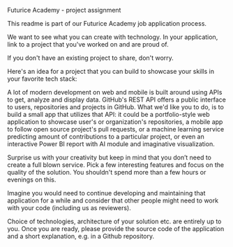 Futurice Academy - project assignment

This readme is part of our Futurice Academy job application process.

We want to see what you can create with technology. In your application, link to a project that you've worked on and are proud of.

If you don't have an existing project to share, don't worry.

Here's an idea for a project that you can build to showcase your skills in your favorite tech stack:

A lot of modern development on web and mobile is built around using APIs to get, analyze and display data. GitHub's REST API offers a public interface to users, repositories and projects in GitHub. What we'd like you to do, is to build a small app that utilizes that API: it could be a portfolio-style web application to showcase user's or organization's repositories, a mobile app to follow open source project's pull requests, or a machine learning service predicting amount of contributions to a particular project, or even an interactive Power BI report with AI module and imaginative visualization.

Surprise us with your creativity but keep in mind that you don’t need to create a full blown service. Pick a few interesting features and focus on the quality of the solution. You shouldn't spend more than a few hours or evenings on this.

Imagine you would need to continue developing and maintaining that application for a while and consider that other people might need to work with your code (including us as reviewers).

Choice of technologies, architecture of your solution etc. are entirely up to you. Once you are ready, please provide the source code of the application and a short explanation, e.g. in a Github repository.

